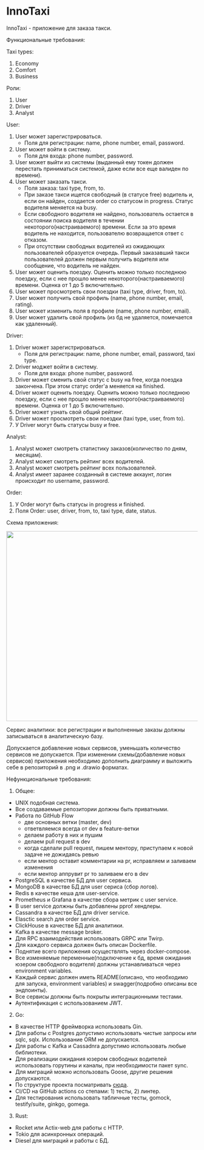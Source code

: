 # InnoTaxi

InnoTaxi - приложение для заказа такси. 


Функциональные требования: 

Taxi types:
1) Economy
2) Comfort
3) Business

Роли:
1) User
2) Driver
3) Analyst

User:
1) User может зарегистрироваться. 
    - Поля для регистрации: name, phone number, email, password.
2) User может войти в систему.
    - Поля для входа: phone number, password.
3) User может выйти из системы (выданный ему токен должен перестать приниматься системой, даже если все еще валиден по времени).
4) User может заказать такси. 
    - Поля заказа: taxi type, from, to.
    - При заказе такси ищется свободный (в статусе free) водитель и, если он найден, создается order со статусом in progress. Статус водителя меняется на busy.
    - Если свободного водителя не найдено, пользователь остается в состоянии поиска водителя в течении некоторого(настраиваемого) времени. Если за это время водитель не находится, пользователю возвращается ответ с отказом.
    - При отсутствии свободных водителей из ожидающих пользователей образуется очередь. Первый заказавший такси пользователей должен первым получить водителя или сообщение, что водитель не найден.
5) User может оценить поездку. Оценить можно только последнюю поездку, если с нее прошло менее некоторого(настраиваемого) времени. Оценка от 1 до 5 включительно.
6) User может просмотреть свои поездки (taxi type, driver, from, to).
7) User может получить свой профиль (name, phone number, email, rating).
8) User может изменить поля в профиле (name, phone number, email).
9) User может удалить свой профиль (из бд не удаляется, помечается как удаленный).

Driver:
1) Driver может зарегистрироваться. 
    - Поля для регистрации: name, phone number, email, password, taxi type.
2) Driver моджет войти в систему.
    - Поля для входа: phone number, password.
3) Driver может сменить свой статус с busy на free, когда поездка закончена. При этом статус order'a меняется на finished.
4) Driver может оценить поездку. Оценить можно только последнюю поездку, если с нее прошло менее некоторого(настраиваемого) времени. Оценка от 1 до 5 включительно.
5) Driver может узнать свой общий рейтинг.
6) Driver может просмотреть свои поездки (taxi type, user, from to).
7) У Driver могут быть статусы busy и free.

Analyst:
1) Analyst может смотреть статистику заказов(количество по дням, месяцам).
2) Analyst может смотреть рейтинг всех водителей.
3) Analyst может смотреть рейтинг всех пользователей.
4) Analyst имеет заранее созданный в системе аккаунт, логин происходит по username, password.

Order: 
1) У Order могут быть статусы in progress и finished.
2) Поля Order: user, driver, from, to, taxi type, date, status.

Схема приложения: 

<img src="Design diagram-v2.png" width="600" height="500" /> 


Сервис аналитики: все регистрации и выполненные заказы должны записываться в аналитическую базу. 

Допускается добавление новых сервисов, уменьшать количество сервисов не допускается. При изменении схемы(добавление новых сервисов) приложения необходимо дополнить диаграмму и выложить себе в репозиторий в .png и .drawio форматах.

Нефункциональные требования:

1) Общее:
  - UNIX подобная система.
  - Все создаваемые репозитории должны быть приватными.
  - Работа по GitHub Flow
    - две основных ветки (master, dev)
    - ответвляемся всегда от dev в feature-ветки
    - делаем работу в них и пушим
    - делаем pull request в dev
    - когда сделали pull request, пишем ментору, приступаем к новой задаче не дожидаясь ревью
    - если ментор оставит комментарии на pr, исправляем и заливаем изменения
    - если ментор аппрувит pr то заливаем его в dev
  - PostgreSQL в качестве БД для user сервиса.
  - MongoDB в качестве БД для user сериса (сбор логов).
  - Redis в качестве кеша для user-service.
  - Prometheus и Grafana в качестве сбора метрик с user service.
  - В user service должны быть добавлены pprof хендлеры.
  - Cassandra в качестве БД для driver service.
  - Elasctic search для order service.
  - ClickHouse в качестве БД для аналитики.
  - Kafka в качестве message broker.
  - Для RPC взаимодействия использовать GRPC или Twirp.
  - Для каждого сервиса должен быть описан Dockerfile.
  - Поднятие всего приложения осуществлять через docker-compose. 
  - Все изменяемые переменные(подключение к бд, время ожидания юзером свободного водителя) должны устанавливаться через environment variables.
  - Каждый сервис должен иметь README(описано, что необходимо для запуска, environment variables) и swagger(подробно описаны все эндпоинты). 
  - Все сервисы должны быть покрыты интеграционными тестами.
  - Аутентификация с использованием JWT.
 2) Go: 
  - В качестве HTTP фреймворка использовать Gin. 
  - Для работы с Postgres допустимо использовать чистые запросы или sqlc, sqlx. Использование ORM не допускается.
  - Для работы с Kafka и Cassadnra допустимо использовать любые библиотеки.
  - Для реализации ожидания юзером свободных водителей использовать горутины и каналы, при необходимости пакет sync.
  - Для миграций можно использовать Goose, другие решения допускаются.
  - По структуре проекта посматривать [сюда](https://github.com/golang-standards/project-layout).
  - CI/CD на GitHub actions со степами: 1) тесты, 2) линтер.
  - Для тестирования использовать табличные тесты, gomock, testify/suite, ginkgo, gomega.
3) Rust:
  - Rocket или Actix-web для работы с HTTP. 
  - Tokio для асинхронных операций.
  - Diesel для миграций и работы с БД.
